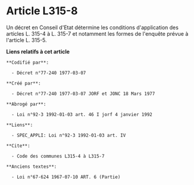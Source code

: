 # Article L315-8

Un décret en Conseil d'Etat détermine les conditions d'application des articles L. 315-4 à L. 315-7 et notamment les formes
de l'enquête prévue à l'article L. 315-5.

**Liens relatifs à cet article**

	**Codifié par**:

	  - Décret n°77-240 1977-03-07

	**Créé par**:

	  - Décret n°77-240 1977-03-07 JORF et JONC 18 Mars 1977

	**Abrogé par**:

	  - Loi n°92-3 1992-01-03 art. 46 I jorf 4 janvier 1992

	**Liens**:

	  - SPEC_APPLI: Loi n°92-3 1992-01-03 art. IV

	**Cite**:

	  - Code des communes L315-4 à L315-7

	**Anciens textes**:

	  - Loi n°67-624 1967-07-10 ART. 6 (Partie)
